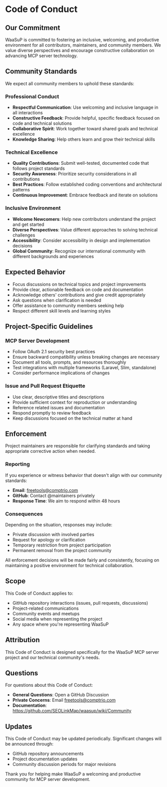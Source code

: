 # Code of Conduct

## Our Commitment

WaaSuP is committed to fostering an inclusive, welcoming, and productive environment for all contributors, maintainers, and community members. We value diverse perspectives and encourage constructive collaboration on advancing MCP server technology.

## Community Standards

We expect all community members to uphold these standards:

### Professional Conduct
- **Respectful Communication**: Use welcoming and inclusive language in all interactions
- **Constructive Feedback**: Provide helpful, specific feedback focused on code and technical solutions
- **Collaborative Spirit**: Work together toward shared goals and technical excellence
- **Knowledge Sharing**: Help others learn and grow their technical skills

### Technical Excellence
- **Quality Contributions**: Submit well-tested, documented code that follows project standards
- **Security Awareness**: Prioritize security considerations in all contributions
- **Best Practices**: Follow established coding conventions and architectural patterns
- **Continuous Improvement**: Embrace feedback and iterate on solutions

### Inclusive Environment
- **Welcome Newcomers**: Help new contributors understand the project and get started
- **Diverse Perspectives**: Value different approaches to solving technical challenges
- **Accessibility**: Consider accessibility in design and implementation decisions
- **Global Community**: Recognize our international community with different backgrounds and experiences

## Expected Behavior

- Focus discussions on technical topics and project improvements
- Provide clear, actionable feedback on code and documentation
- Acknowledge others' contributions and give credit appropriately
- Ask questions when clarification is needed
- Offer assistance to community members seeking help
- Respect different skill levels and learning styles

## Project-Specific Guidelines

### MCP Server Development
- Follow OAuth 2.1 security best practices
- Ensure backward compatibility unless breaking changes are necessary
- Document all tools, prompts, and resources thoroughly
- Test integrations with multiple frameworks (Laravel, Slim, standalone)
- Consider performance implications of changes

### Issue and Pull Request Etiquette
- Use clear, descriptive titles and descriptions
- Provide sufficient context for reproduction or understanding
- Reference related issues and documentation
- Respond promptly to review feedback
- Keep discussions focused on the technical matter at hand

## Enforcement

Project maintainers are responsible for clarifying standards and taking appropriate corrective action when needed.

### Reporting
If you experience or witness behavior that doesn't align with our community standards:
- **Email**: freetools@comptrio.com
- **GitHub**: Contact @maintainers privately
- **Response Time**: We aim to respond within 48 hours

### Consequences
Depending on the situation, responses may include:
- Private discussion with involved parties
- Request for apology or clarification
- Temporary restriction from project participation
- Permanent removal from the project community

All enforcement decisions will be made fairly and consistently, focusing on maintaining a positive environment for technical collaboration.

## Scope

This Code of Conduct applies to:
- GitHub repository interactions (issues, pull requests, discussions)
- Project-related communications
- Community events and meetups
- Social media when representing the project
- Any space where you're representing WaaSuP

## Attribution

This Code of Conduct is designed specifically for the WaaSuP MCP server project and our technical community's needs.

## Questions

For questions about this Code of Conduct:
- **General Questions**: Open a GitHub Discussion
- **Private Concerns**: Email freetools@comptrio.com
- **Documentation**: https://github.com/SEOLinkMap/waasup/wiki/Community

## Updates

This Code of Conduct may be updated periodically. Significant changes will be announced through:
- GitHub repository announcements
- Project documentation updates
- Community discussion periods for major revisions

Thank you for helping make WaaSuP a welcoming and productive community for MCP server development.
